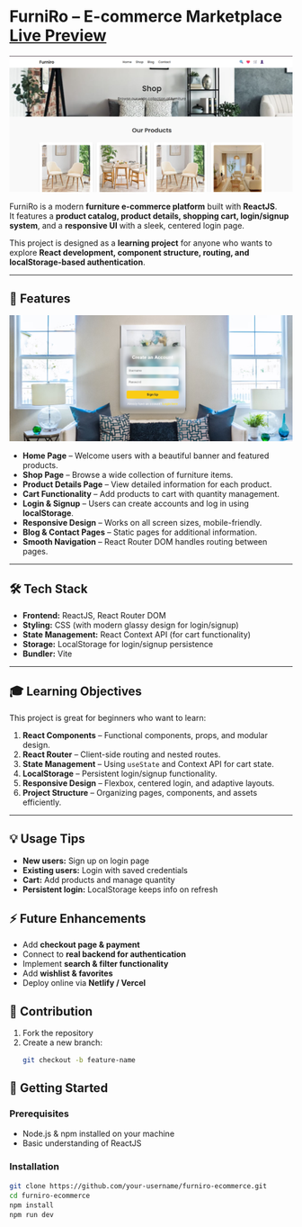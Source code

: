 # FurniRo – E-commerce Marketplace [Live Preview](https://funiroo.netlify.app/)

![Home Page](home.png)
 

FurniRo is a modern **furniture e-commerce platform** built with **ReactJS**.  
It features a **product catalog, product details, shopping cart, login/signup system**, and a **responsive UI** with a sleek, centered login page.

This project is designed as a **learning project** for anyone who wants to explore **React development, component structure, routing, and localStorage-based authentication**.

---

## 🌟 Features
![login page](login.png)

- **Home Page** – Welcome users with a beautiful banner and featured products.  
- **Shop Page** – Browse a wide collection of furniture items.  
- **Product Details Page** – View detailed information for each product.  
- **Cart Functionality** – Add products to cart with quantity management.  
- **Login & Signup** – Users can create accounts and log in using **localStorage**.  
- **Responsive Design** – Works on all screen sizes, mobile-friendly.  
- **Blog & Contact Pages** – Static pages for additional information.  
- **Smooth Navigation** – React Router DOM handles routing between pages.

---

## 🛠️ Tech Stack

- **Frontend:** ReactJS, React Router DOM  
- **Styling:** CSS (with modern glassy design for login/signup)  
- **State Management:** React Context API (for cart functionality)  
- **Storage:** LocalStorage for login/signup persistence  
- **Bundler:** Vite

---

## 🎓 Learning Objectives

This project is great for beginners who want to learn:

1. **React Components** – Functional components, props, and modular design.  
2. **React Router** – Client-side routing and nested routes.  
3. **State Management** – Using `useState` and Context API for cart state.  
4. **LocalStorage** – Persistent login/signup functionality.  
5. **Responsive Design** – Flexbox, centered login, and adaptive layouts.  
6. **Project Structure** – Organizing pages, components, and assets efficiently.

---
## 💡 Usage Tips

- **New users:** Sign up on login page  
- **Existing users:** Login with saved credentials  
- **Cart:** Add products and manage quantity  
- **Persistent login:** LocalStorage keeps info on refresh  

## ⚡ Future Enhancements

- Add **checkout page & payment**  
- Connect to **real backend for authentication**  
- Implement **search & filter functionality**  
- Add **wishlist & favorites**  
- Deploy online via **Netlify / Vercel**  

## 👏 Contribution

1. Fork the repository  
2. Create a new branch:  
   ```bash
   git checkout -b feature-name


## 🚀 Getting Started

### Prerequisites

- Node.js & npm installed on your machine
- Basic understanding of ReactJS

### Installation

```bash
git clone https://github.com/your-username/furniro-ecommerce.git
cd furniro-ecommerce
npm install
npm run dev




